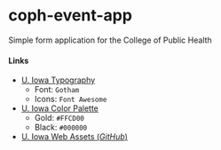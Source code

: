 # coph-event-app
Simple form application for the College of Public Health

#### Links

- [U. Iowa Typography](https://brand.uiowa.edu/typography)
    * Font:  `Gotham`
    * Icons: `Font Awesome`
- [U. Iowa Color Palette](https://brand.uiowa.edu/color-palette)
    * Gold:  `#FFCD00`
    * Black: `#000000`
- [U. Iowa Web Assets (*GitHub*)](https://github.com/uiowa/assets.uiowa.edu) 
